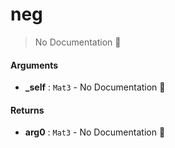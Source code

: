 # neg

> No Documentation 🚧

#### Arguments

- **\_self** : `Mat3` \- No Documentation 🚧

#### Returns

- **arg0** : `Mat3` \- No Documentation 🚧